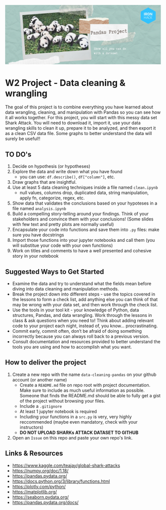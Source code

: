 ![portada](https://github.com/Ironhack-Data-Madrid-Enero-2021/w2-pandas-project/blob/master/images/portada.jpg)

# W2 Project - Data cleaning & wrangling

The goal of this project is to combine everything you have learned about data wrangling, cleaning, and manipulation with Pandas so you can see how it all works together. For this project, you will start with this messy data set Shark Attack. You will need to download it, import it, use your data wrangling skills to clean it up, prepare it to be analyzed, and then export it as a clean CSV data file. Some graphs to better understand the data will surely be useful!!

## TO DO's

1. Decide on hypothesis (or hypotheses)
2. Explore the data and write down what you have found
   - you can use: `df.describe()`, `df["column"]`, etc.
3. Draw graphs that are insightful. 
4. Use at least 5 data cleaning techniques inside a file named `clean.ipynb`
   - null values, columns drop, duplicated data, string manipulation, apply fn, categorize, regex, etc.
5. Show data that validates the conclusions based on your hypoteses in a file named `analysis.ipynb`
6. Build a compelling story-telling around your findings. Think of your stakeholders and convince them with your conclusions! (Some slides with few text and pretty plots are normally useful)
7. Encapsulate your code into functions and save them into `.py` files: make sure you have docstrings
8. Import those functions into your jupyter notebooks and call them (you will substitue your code with your own functions)
9. Work on titles and comments to have a well presented and cohesive story in your notebook

## Suggested Ways to Get Started

- Examine the data and try to understand what the fields mean before diving into data cleaning and manipulation methods.
- Break the project down into different steps - use the topics covered in the lessons to form a check list, add anything else you can think of that may be wrong with your data set, and then work through the check list.
- Use the tools in your tool kit - your knowledge of Python, data structures, Pandas, and data wrangling.
  Work through the lessons in class & ask questions when you need to! Think about adding relevant code to your project each night, instead of, you know... procrastinating.
- Commit early, commit often, don’t be afraid of doing something incorrectly because you can always roll back to a previous version.
- Consult documentation and resources provided to better understand the tools you are using and how to accomplish what you want.

## How to deliver the project

1. Create a new repo with the name `data-cleaning-pandas` on your github account (or another name)
   - Create a `README.md` file on repo root with project documentation. Make sure to include as much useful information as possible. Someone that finds the README.md should be able to fully get a gist of the project without browsing your files.
   - Include a `.gitignore`
   - At least 1 jupyter notebook is required
   - Including your functions in a `src.py` is very, very highly reccommended (maybe even mandatory, check with your instructors)
   - **DO NOT UPLOAD SHARKs ATTACK DATASET TO GITHUB**
2. Open an `Issue` on this repo and paste your own repo's link.

## Links & Resources

- <https://www.kaggle.com/teajay/global-shark-attacks>
- <https://numpy.org/doc/1.18/>
- <https://pandas.pydata.org/>
- https://docs.python.org/3/library/functions.html
- https://plotly.com/python/
- https://matplotlib.org/
- https://seaborn.pydata.org/
- https://pandas.pydata.org/docs/
